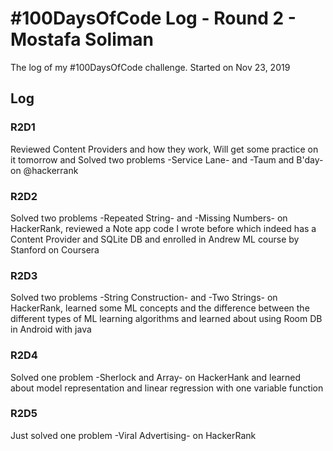 # #100DaysOfCode Log - Round 2 - Mostafa Soliman

The log of my #100DaysOfCode challenge. Started on Nov 23, 2019

## Log

### R2D1 
Reviewed Content Providers and how they work, Will get some practice on it tomorrow and Solved two problems -Service Lane- and -Taum and B'day- on @hackerrank

### R2D2
Solved two problems -Repeated String- and -Missing Numbers- on HackerRank, reviewed a Note app code I wrote before which indeed has a Content Provider and SQLite DB and enrolled in Andrew ML course by Stanford on Coursera

### R2D3
Solved two problems -String Construction- and -Two Strings- on HackerRank, learned some ML concepts and the difference between the different types of ML learning algorithms and learned about using Room DB in Android with java

### R2D4
Solved one problem -Sherlock and Array- on HackerHank and learned about model representation and linear regression with one variable function 

### R2D5
Just solved one problem -Viral Advertising- on HackerRank
